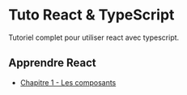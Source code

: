 # Tuto React & TypeScript

Tutoriel complet pour utiliser react avec typescript.

## Apprendre React

- [Chapitre 1 - Les composants](./doc/components.md)
